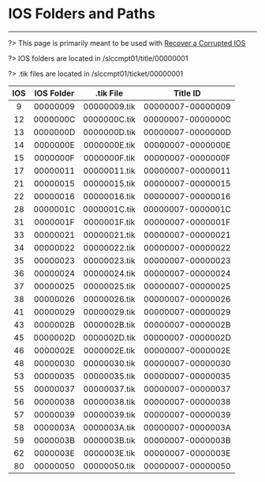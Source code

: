 # IOS Folders and Paths
---
?> This page is primarily meant to be used with [Recover a Corrupted IOS](recover-ios)

?> IOS folders are located in /slccmpt01/title/00000001

?> .tik files are located in /slccmpt01/ticket/00000001

| IOS | IOS Folder |  .tik File   |        Title ID         |
|:---:|:----------:|:------------:|:-----------------------:|
|  9  |  00000009  | 00000009.tik | 00000007-&zwnj;00000009 |
| 12  |  0000000C  | 0000000C.tik | 00000007-&zwnj;0000000C |
| 13  |  0000000D  | 0000000D.tik | 00000007-&zwnj;0000000D |
| 14  |  0000000E  | 0000000E.tik | 00000007-&zwnj;0000000E |
| 15  |  0000000F  | 0000000F.tik | 00000007-&zwnj;0000000F |
| 17  |  00000011  | 00000011.tik | 00000007-&zwnj;00000011 |
| 21  |  00000015  | 00000015.tik | 00000007-&zwnj;00000015 |
| 22  |  00000016  | 00000016.tik | 00000007-&zwnj;00000016 |
| 28  |  0000001C  | 0000001C.tik | 00000007-&zwnj;0000001C |
| 31  |  0000001F  | 0000001F.tik | 00000007-&zwnj;0000001F |
| 33  |  00000021  | 00000021.tik | 00000007-&zwnj;00000021 |
| 34  |  00000022  | 00000022.tik | 00000007-&zwnj;00000022 |
| 35  |  00000023  | 00000023.tik | 00000007-&zwnj;00000023 |
| 36  |  00000024  | 00000024.tik | 00000007-&zwnj;00000024 |
| 37  |  00000025  | 00000025.tik | 00000007-&zwnj;00000025 |
| 38  |  00000026  | 00000026.tik | 00000007-&zwnj;00000026 |
| 41  |  00000029  | 00000029.tik | 00000007-&zwnj;00000029 |
| 43  |  0000002B  | 0000002B.tik | 00000007-&zwnj;0000002B |
| 45  |  0000002D  | 0000002D.tik | 00000007-&zwnj;0000002D |
| 46  |  0000002E  | 0000002E.tik | 00000007-&zwnj;0000002E |
| 48  |  00000030  | 00000030.tik | 00000007-&zwnj;00000030 |
| 53  |  00000035  | 00000035.tik | 00000007-&zwnj;00000035 |
| 55  |  00000037  | 00000037.tik | 00000007-&zwnj;00000037 |
| 56  |  00000038  | 00000038.tik | 00000007-&zwnj;00000038 |
| 57  |  00000039  | 00000039.tik | 00000007-&zwnj;00000039 |
| 58  |  0000003A  | 0000003A.tik | 00000007-&zwnj;0000003A |
| 59  |  0000003B  | 0000003B.tik | 00000007-&zwnj;0000003B |
| 62  |  0000003E  | 0000003E.tik | 00000007-&zwnj;0000003E |
| 80  |  00000050  | 00000050.tik | 00000007-&zwnj;00000050 |